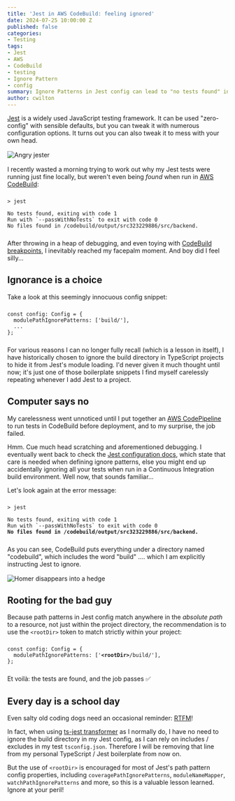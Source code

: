 ```yaml
---
title: 'Jest in AWS CodeBuild: feeling ignored'
date: 2024-07-25 10:00:00 Z
published: false
categories:
- Testing
tags:
- Jest
- AWS
- CodeBuild
- testing
- Ignore Pattern
- config
summary: Ignore Patterns in Jest config can lead to "no tests found" in CI
author: cwilton
---
```


[Jest](https://jestjs.io/) is a widely used JavaScript testing framework. It can be used "zero-config" with sensible defaults, but you can tweak it with numerous configuration options. It turns out you can also tweak it to mess with your own head.

<img src="/uploads/jester-grrr.png" alt="Angry jester" title="I jest you not" style="display: block; margin: 1rem auto;" />

I recently wasted a morning trying to work out why my Jest tests were running just fine locally, but weren't even being _found_ when run in [AWS CodeBuild](https://aws.amazon.com/codebuild/features/?nc=sn&loc=2):

<pre style="margin-inline: 0; margin-block: 1.5rem"><code>&gt; jest

No tests found, exiting with code 1
Run with `--passWithNoTests` to exit with code 0
No files found in /codebuild/output/src323229886/src/backend.
</code></pre>

After throwing in a heap of debugging, and even toying with [CodeBuild breakpoints](https://docs.aws.amazon.com/codebuild/latest/userguide/session-manager.html#ssm-pause-build), I inevitably reached my facepalm moment. And boy did I feel silly...

## Ignorance is a choice

Take a look at this seemingly innocuous config snippet:

<pre style="margin-inline: 0; margin-block: 1.5rem"><code>const config: Config = {
  modulePathIgnorePatterns: ['build/'],
  ...
};
</code></pre>

For various reasons I can no longer fully recall (which is a lesson in itself), I have historically chosen to ignore the build directory in TypeScript projects to hide it from Jest's module loading. I'd never given it much thought until now; it's just one of those boilerplate snippets I find myself carelessly repeating whenever I add Jest to a project.

## Computer says no

My carelessness went unnoticed until I put together an [AWS CodePipeline](https://aws.amazon.com/codepipeline/) to run tests in CodeBuild before deployment, and to my surprise, the job failed.

Hmm. Cue much head scratching and aforementioned debugging. I eventually went back to check the [Jest configuration docs](https://jestjs.io/docs/configuration#modulepathignorepatterns-arraystring), which state that care is needed when defining ignore patterns, else you might end up accidentally ignoring all your tests when run in a Continuous Integration build environment. Well now, that sounds familiar...

Let's look again at the error message:

<pre style="margin-inline: 0; margin-block: 1.5rem"><code>&gt; jest

No tests found, exiting with code 1
Run with `--passWithNoTests` to exit with code 0
<span style="font-weight: bold">No files found in /codebuild/output/src323229886/src/backend.</span>
</code></pre>

As you can see, CodeBuild puts everything under a directory named "codebuild", which includes the word "build" .... which I am explicitly instructing Jest to ignore.

<img src="/uploads/homer-hedge.gif" alt="Homer disappears into a hedge" title="Can I disappear now please" style="display: block; margin: 1rem auto;" />

## Rooting for the bad guy

Because path patterns in Jest config match anywhere in the _absolute path_ to a resource, not just within the project directory, the recommendation is to use the `<rootDir>` token to match strictly within your project:

<pre style="margin-inline: 0; margin-block: 1.5rem"><code>const config: Config = {
  modulePathIgnorePatterns: ['<span style="font-weight: bold">&lt;rootDir&gt;</span>/build/'],
};
</code></pre>

Et voilà: the tests are found, and the job passes ✅

## Every day is a school day

Even salty old coding dogs need an occasional reminder: [RTFM](https://en.wikipedia.org/wiki/RTFM)!

In fact, when using [ts-jest transformer](https://kulshekhar.github.io/ts-jest/docs/) as I normally do, I have no need to ignore the build directory in my Jest config, as I can rely on includes / excludes in my test `tsconfig.json`. Therefore I will be removing that line from my personal TypeScript / Jest boilerplate from now on.

But the use of `<rootDir>` is encouraged for most of Jest's path pattern config properties, including `coveragePathIgnorePatterns`, `moduleNameMapper`, `watchPathIgnorePatterns` and more, so this is a valuable lesson learned. Ignore at your peril!
